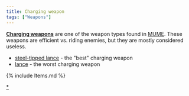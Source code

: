 ```yaml
---
title: Charging weapon
tags: ["Weapons"]
---
```

**[Charging weapons](Charging_weapons "wikilink")** are one of the
weapon types found in [MUME](MUME "wikilink"). These weapons are
efficient vs. riding enemies, but they are mostly considered useless.

- [steel-tipped lance](steel-tipped_lance "wikilink") - the "best"
  charging weapon
- [lance](lance "wikilink") - the worst charging weapon

{% include Items.md %}

[\*](Category:_Charging_weapons "wikilink")